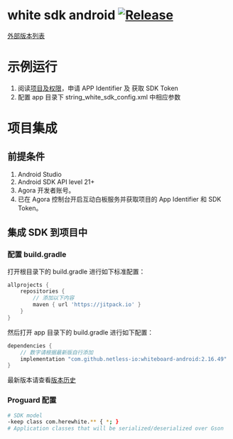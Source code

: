 # white sdk android [![Release](https://jitpack.io/v/netless-io/whiteboard-android.svg)](https://jitpack.io/#netless-io/whiteboard-android)

[外部版本列表](https://jitpack.io/com/github/netless-io/whiteboard-android)

# 示例运行

1. 阅读[项目及权限](https://developer.netless.link/document-zh/home/project-and-authority)，申请 APP Identifier 及 获取 SDK Token
2. 配置 app 目录下 string_white_sdk_config.xml 中相应参数

# 项目集成

## 前提条件
1. Android Studio 
2. Android SDK API level 21+
3. Agora 开发者账号。
4. 已在 Agora 控制台开启互动白板服务并获取项目的 App Identifier 和 SDK Token。

## 集成 SDK 到项目中

### 配置 build.gradle
打开根目录下的 build.gradle 进行如下标准配置：
```groovy
allprojects {
    repositories {
        // 添加以下内容
        maven { url 'https://jitpack.io' }
    }
}
```

然后打开 app 目录下的 build.gradle 进行如下配置：
```groovy
dependencies {
    // 数字请根据最新版自行添加
    implementation "com.github.netless-io:whiteboard-android:2.16.49"
}
```

最新版本请查看[版本历史](https://developer.netless.link/android-zh/home/android-changelog)

### Proguard 配置
```bash
# SDK model
-keep class com.herewhite.** { *; }
# Application classes that will be serialized/deserialized over Gson
```
